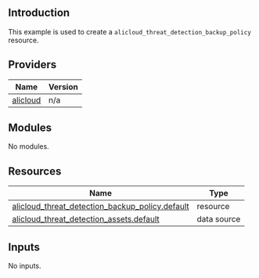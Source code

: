 ## Introduction

This example is used to create a `alicloud_threat_detection_backup_policy` resource.

<!-- BEGIN_TF_DOCS -->
## Providers

| Name | Version |
|------|---------|
| <a name="provider_alicloud"></a> [alicloud](#provider\_alicloud) | n/a |

## Modules

No modules.

## Resources

| Name | Type |
|------|------|
| [alicloud_threat_detection_backup_policy.default](https://registry.terraform.io/providers/aliyun/alicloud/latest/docs/resources/threat_detection_backup_policy) | resource |
| [alicloud_threat_detection_assets.default](https://registry.terraform.io/providers/aliyun/alicloud/latest/docs/data-sources/threat_detection_assets) | data source |

## Inputs

No inputs.
<!-- END_TF_DOCS -->
